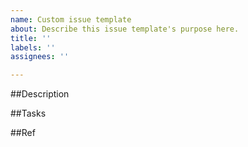 ```yaml
---
name: Custom issue template
about: Describe this issue template's purpose here.
title: ''
labels: ''
assignees: ''

---
```


##Description


##Tasks


##Ref
